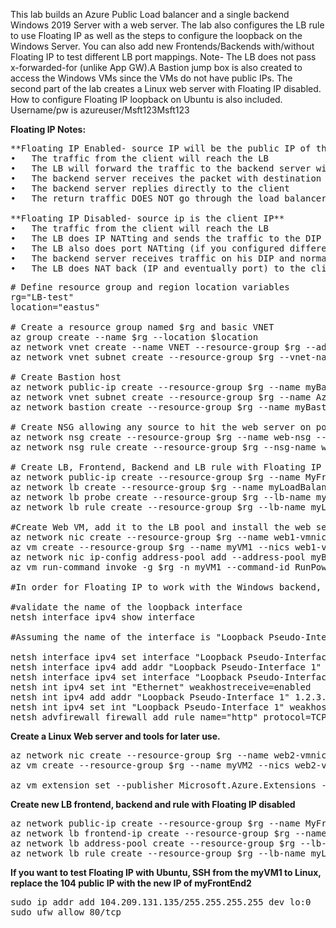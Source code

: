 This lab builds an Azure Public Load balancer and a single backend Windows 2019 Server with a web server. The lab also configures the LB rule to use Floating IP as well as the steps to configure the loopback on the Windows Server. You can also add new Frontends/Backends with/without Floating IP to test different LB port mappings. Note- The LB does not pass x-forwarded-for (unlike App GW).A Bastion jump box is also created to access the Windows VMs since the VMs do not have public IPs. The second part of the lab creates a Linux web server with Floating IP disabled. How to configure Floating IP loopback on Ubuntu is also included. Username/pw is azureuser/Msft123Msft123

**Floating IP Notes:**
<pre lang="...">
**Floating IP Enabled- source IP will be the public IP of the LB Frontend** 
•	The traffic from the client will reach the LB
•	The LB will forward the traffic to the backend server without NATting
•	The backend server receives the packet with destination IP = the Loadbalancer’s IP
•	The backend server replies directly to the client
•	The return traffic DOES NOT go through the load balancer anymore (direct server return)

**Floating IP Disabled- source ip is the client IP**
•	The traffic from the client will reach the LB
•	The LB does IP NATting and sends the traffic to the DIP of the backend server
•	The LB also does port NATting (if you configured different frontend and backend ports)
•	The backend server receives traffic on his DIP and normally replies - traffic goes back to client itself, not back to "through" the LB even though the backend server sees the LB as the SIP
•	The LB does NAT back (IP and eventually port) to the client.
</pre>

<pre lang="...">
# Define resource group and region location variables
rg="LB-test"
location="eastus"

# Create a resource group named $rg and basic VNET
az group create --name $rg --location $location
az network vnet create --name VNET --resource-group $rg --address-prefix 10.100.0.0/16 --subnet-name web --subnet-prefix 10.100.0.0/24
az network vnet subnet create --resource-group $rg --vnet-name VNET -n LBsubnet --address-prefixes 10.100.100.0/24

# Create Bastion host
az network public-ip create --resource-group $rg --name myBastionIP --sku Standard 
az network vnet subnet create --resource-group $rg --name AzureBastionSubnet --vnet-name VNET --address-prefixes 10.100.1.0/27
az network bastion create --resource-group $rg --name myBastionHost --public-ip-address myBastionIP --vnet-name VNET --location $location --enable-tunneling true

# Create NSG allowing any source to hit the web server on port 80
az network nsg create --resource-group $rg --name web-nsg --location $location
az network nsg rule create --resource-group $rg --nsg-name web-nsg --name allow-web --access Allow --protocol Tcp --direction Inbound --priority 100 --source-address-prefix "*" --source-port-range "*" --destination-address-prefix "*" --destination-port-range 80

# Create LB, Frontend, Backend and LB rule with Floating IP enabled.
az network public-ip create --resource-group $rg --name MyFrontendIp1 --sku Standard 
az network lb create --resource-group $rg --name myLoadBalancer --sku Standard --public-ip-address MyFrontendIp1 --frontend-ip-name myFrontEnd --backend-pool-name myBackEndPool
az network lb probe create --resource-group $rg --lb-name myLoadBalancer --name myHealthProbe --protocol tcp --port 80
az network lb rule create --resource-group $rg --lb-name myLoadBalancer --name myHTTPRule --protocol tcp --frontend-port 80 --backend-port 80 --frontend-ip-name myFrontEnd --backend-pool-name myBackEndPool --probe-name myHealthProbe --disable-outbound-snat true --idle-timeout 15 --enable-tcp-reset true --floating-ip true

#Create Web VM, add it to the LB pool and install the web server
az network nic create --resource-group $rg --name web1-vmnic --vnet-name VNET --subnet web --network-security-group web-nsg
az vm create --resource-group $rg --name myVM1 --nics web1-vmnic --image win2019datacenter --admin-username azureuser --admin-password Msft123Msft123 --zone 1 --size Standard_D2as_v4
az network nic ip-config address-pool add --address-pool myBackendPool --ip-config-name ipconfig1 --nic-name web1-vmnic --resource-group $rg --lb-name myLoadBalancer
az vm run-command invoke -g $rg -n myVM1 --command-id RunPowerShellScript --scripts "Install-WindowsFeature -name Web-Server -IncludeManagementTools"

#In order for Floating IP to work with the Windows backend, you must configure the a loopback with parameters. Each VM OS may behave differently. Bastion to the web server, open up a command prompt. The public IP listed is the frontend1 IP.

#validate the name of the loopback interface
netsh interface ipv4 show interface

#Assuming the name of the interface is "Loopback Pseudo-Interface 1' enter the floowing commands

netsh interface ipv4 set interface "Loopback Pseudo-Interface 1" weakhostreceive=enabled
netsh interface ipv4 add addr "Loopback Pseudo-Interface 1" 20.122.38.178 255.255.255.255
netsh interface ipv4 set interface "Loopback Pseudo-Interface 1" weakhostreceive=enabled  weakhostsend=enabled
netsh int ipv4 set int "Ethernet" weakhostreceive=enabled
netsh int ipv4 add addr "Loopback Pseudo-Interface 1" 1.2.3.4 255.255.255.0
netsh int ipv4 set int "Loopback Pseudo-Interface 1" weakhostreceive=enabled weakhostsend=enabled
netsh advfirewall firewall add rule name="http" protocol=TCP localport=80 dir=in action=allow enable=yes
</pre>

**Create a Linux Web server and tools for later use.**
<pre lang="...">
az network nic create --resource-group $rg --name web2-vmnic --vnet-name VNET --subnet web --network-security-group web-nsg
az vm create --resource-group $rg --name myVM2 --nics web2-vmnic --image UbuntuLTS --admin-username azureuser --admin-password Msft123Msft123 --zone 1 --no-wait --size Standard_D2as_v4

az vm extension set --publisher Microsoft.Azure.Extensions --version 2.0 --name CustomScript --vm-name myVM2 --resource-group $rg --settings '{"commandToExecute":"apt-get -y update && apt-get -y install nginx && sudo apt update && sudo apt install iperf && sudo apt-get update && sudo apt-get install traceroute && sudo apt-get install nmap -y"}'
</pre>

**Create new LB frontend, backend and rule with Floating IP disabled**
<pre lang="...">
az network public-ip create --resource-group $rg --name MyFrontendIp2 --sku Standard 
az network lb frontend-ip create --resource-group $rg --name myFrontEnd2 --lb-name myLoadBalancer --public-ip-address MyFrontendIp2
az network lb address-pool create --resource-group $rg --lb-name myLoadBalancer --name myBackEndPool2 --vnet VNET --backend-address name=addr1 ip-address=10.100.0.5
az network lb rule create --resource-group $rg --lb-name myLoadBalancer --name myHTTPRule2 --protocol tcp --frontend-port 80 --backend-port 80 --frontend-ip-name myFrontEnd2 --backend-pool-name myBackEndPool2 --probe-name myHealthProbe --disable-outbound-snat true --idle-timeout 15 --enable-tcp-reset true --floating-ip false
</pre>

**If you want to test Floating IP with Ubuntu, SSH from the myVM1 to Linux, replace the 104 public IP with the new IP of myFrontEnd2**
<pre lang="...">
sudo ip addr add 104.209.131.135/255.255.255.255 dev lo:0
sudo ufw allow 80/tcp
</pre>
